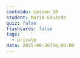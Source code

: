 ```yaml
---
conteúdo: Lesson 20
student: Maria Eduarda
quiz: false
flashcards: false
tags:
  - private
data: 2025-08-26T16:00:00
---
```


